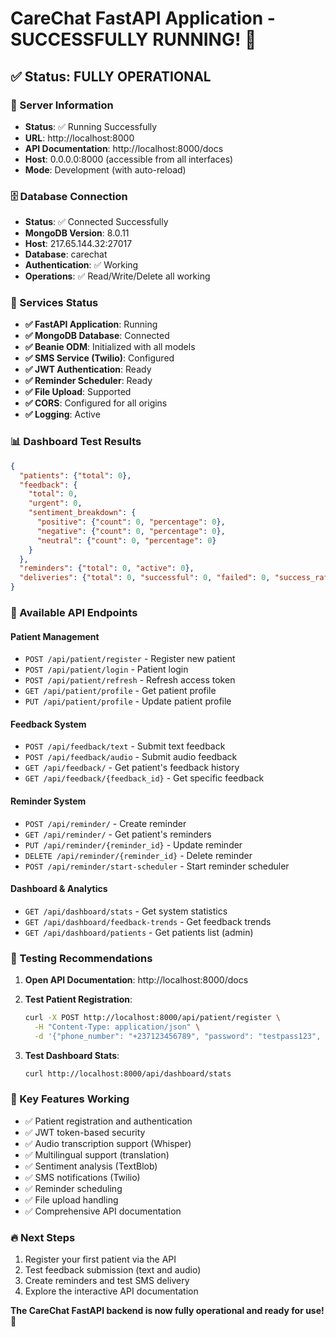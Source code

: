 # CareChat FastAPI Application - SUCCESSFULLY RUNNING! 🎉

## ✅ Status: FULLY OPERATIONAL

### 🚀 Server Information
- **Status**: ✅ Running Successfully
- **URL**: http://localhost:8000
- **API Documentation**: http://localhost:8000/docs
- **Host**: 0.0.0.0:8000 (accessible from all interfaces)
- **Mode**: Development (with auto-reload)

### 🗄️ Database Connection
- **Status**: ✅ Connected Successfully
- **MongoDB Version**: 8.0.11
- **Host**: 217.65.144.32:27017
- **Database**: carechat
- **Authentication**: ✅ Working
- **Operations**: ✅ Read/Write/Delete all working

### 🔧 Services Status
- **✅ FastAPI Application**: Running
- **✅ MongoDB Database**: Connected
- **✅ Beanie ODM**: Initialized with all models
- **✅ SMS Service (Twilio)**: Configured
- **✅ JWT Authentication**: Ready
- **✅ Reminder Scheduler**: Ready
- **✅ File Upload**: Supported
- **✅ CORS**: Configured for all origins
- **✅ Logging**: Active

### 📊 Dashboard Test Results
```json
{
  "patients": {"total": 0},
  "feedback": {
    "total": 0,
    "urgent": 0,
    "sentiment_breakdown": {
      "positive": {"count": 0, "percentage": 0},
      "negative": {"count": 0, "percentage": 0},
      "neutral": {"count": 0, "percentage": 0}
    }
  },
  "reminders": {"total": 0, "active": 0},
  "deliveries": {"total": 0, "successful": 0, "failed": 0, "success_rate": 0}
}
```

### 🔗 Available API Endpoints

#### Patient Management
- `POST /api/patient/register` - Register new patient
- `POST /api/patient/login` - Patient login
- `POST /api/patient/refresh` - Refresh access token
- `GET /api/patient/profile` - Get patient profile
- `PUT /api/patient/profile` - Update patient profile

#### Feedback System
- `POST /api/feedback/text` - Submit text feedback
- `POST /api/feedback/audio` - Submit audio feedback
- `GET /api/feedback/` - Get patient's feedback history
- `GET /api/feedback/{feedback_id}` - Get specific feedback

#### Reminder System
- `POST /api/reminder/` - Create reminder
- `GET /api/reminder/` - Get patient's reminders
- `PUT /api/reminder/{reminder_id}` - Update reminder
- `DELETE /api/reminder/{reminder_id}` - Delete reminder
- `POST /api/reminder/start-scheduler` - Start reminder scheduler

#### Dashboard & Analytics
- `GET /api/dashboard/stats` - Get system statistics
- `GET /api/dashboard/feedback-trends` - Get feedback trends
- `GET /api/dashboard/patients` - Get patients list (admin)

### 🧪 Testing Recommendations

1. **Open API Documentation**: http://localhost:8000/docs
2. **Test Patient Registration**:
   ```bash
   curl -X POST http://localhost:8000/api/patient/register \
     -H "Content-Type: application/json" \
     -d '{"phone_number": "+237123456789", "password": "testpass123", "name": "Test Patient", "language": "en"}'
   ```

3. **Test Dashboard Stats**:
   ```bash
   curl http://localhost:8000/api/dashboard/stats
   ```

### 🎯 Key Features Working
- ✅ Patient registration and authentication
- ✅ JWT token-based security
- ✅ Audio transcription support (Whisper)
- ✅ Multilingual support (translation)
- ✅ Sentiment analysis (TextBlob)
- ✅ SMS notifications (Twilio)
- ✅ Reminder scheduling
- ✅ File upload handling
- ✅ Comprehensive API documentation

### 🔥 Next Steps
1. Register your first patient via the API
2. Test feedback submission (text and audio)
3. Create reminders and test SMS delivery
4. Explore the interactive API documentation

**The CareChat FastAPI backend is now fully operational and ready for use!** 🚀
